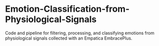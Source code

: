 # Emotion-Classification-from-Physiological-Signals
Code and pipeline for filtering, processing, and classifying emotions from physiological signals collected with an Empatica EmbracePlus.
